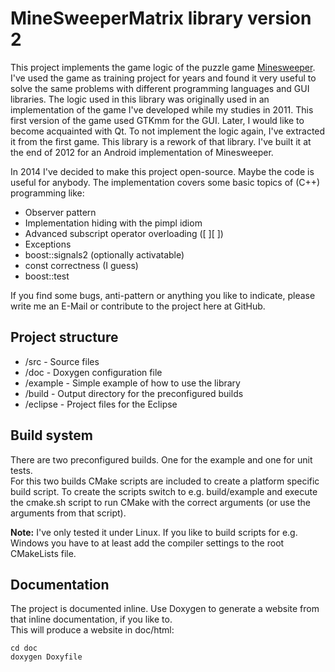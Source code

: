 # MineSweeperMatrix library version 2

This project implements the game logic of the puzzle game [Minesweeper](http://en.wikipedia.org/wiki/Minesweeper_%28video_game%29).  
I've used the game as training project for years and found it very useful to solve the same problems with different programming languages and GUI libraries. 
The logic used in this library was originally used in an implementation of the game I've developed while my studies in 2011. This first version of the game used GTKmm for the GUI. Later, I would like to become acquainted with Qt. To not implement the logic again, I've extracted it from the first game.
This library is a rework of that library. I've built it at the end of 2012 for an Android implementation of Minesweeper.

In 2014 I've decided to make this project open-source. Maybe the code is useful for anybody. The implementation covers some basic topics of (C++) programming like:

* Observer pattern
* Implementation hiding with the pimpl idiom
* Advanced subscript operator overloading ([ ][ ])
* Exceptions
* boost::signals2 (optionally activatable)
* const correctness (I guess)
* boost::test

If you find some bugs, anti-pattern or anything you like to indicate, please write me an E-Mail or contribute to the project here at GitHub.

## Project structure
* /src - Source files
* /doc - Doxygen configuration file
* /example - Simple example of how to use the library
* /build - Output directory for the preconfigured builds
* /eclipse - Project files for the Eclipse

## Build system
There are two preconfigured builds. One for the example and one for unit tests.  
For this two builds CMake scripts are included to create a platform specific build script. To create the scripts switch to e.g. build/example and execute the cmake.sh script to run CMake with the correct arguments (or use the arguments from that script).

**Note:** I've only tested it under Linux. If you like to build scripts for e.g. Windows you have to at least add the compiler settings to the root CMakeLists file.

## Documentation
The project is documented inline. Use Doxygen to generate a website from that inline documentation, if you like to.  
This will produce a website in doc/html:
```shell
cd doc
doxygen Doxyfile
```
